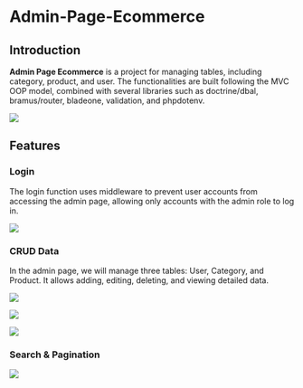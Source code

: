 # Admin-Page-Ecommerce

## Introduction

**Admin Page Ecommerce** is a project for managing tables, including category, product, and user. The functionalities are built following the MVC OOP model, combined with several libraries such as doctrine/dbal, bramus/router, bladeone, validation, and phpdotenv.

![](https://iili.io/3Jgjqfp.png)

## Features

### Login

The login function uses middleware to prevent user accounts from accessing the admin page, allowing only accounts with the admin role to log in.

![](https://iili.io/3JgjB0N.png)

### CRUD Data

In the admin page, we will manage three tables: User, Category, and Product. It allows adding, editing, deleting, and viewing detailed data.

![](https://iili.io/3Jgj3zJ.png)

![](https://iili.io/3JgjKsR.png)

![](https://iili.io/3JgjFWv.png)

### Search & Pagination

![](https://iili.io/3Jgjdba.png)
